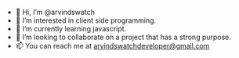 - 👋 Hi, I’m @arvindswatch
- 👀 I’m interested in client side programming.
- 🌱 I’m currently learning javascript.
- 💞️ I’m looking to collaborate on a project that has a strong purpose.
- 📫 You can reach me at arvindswatchdeveloper@gmail.com

<!---
arvindswatch/arvindswatch is a ✨ special ✨ repository because its `README.md` (this file) appears on your GitHub profile.
You can click the Preview link to take a look at your changes.
--->
